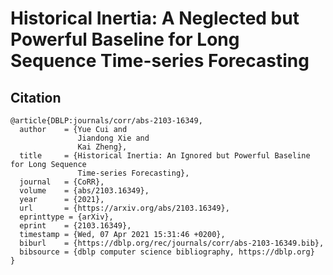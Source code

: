 # Historical Inertia: A Neglected but Powerful Baseline for Long Sequence Time-series Forecasting

## Citation

```
@article{DBLP:journals/corr/abs-2103-16349,
  author    = {Yue Cui and
               Jiandong Xie and
               Kai Zheng},
  title     = {Historical Inertia: An Ignored but Powerful Baseline for Long Sequence
               Time-series Forecasting},
  journal   = {CoRR},
  volume    = {abs/2103.16349},
  year      = {2021},
  url       = {https://arxiv.org/abs/2103.16349},
  eprinttype = {arXiv},
  eprint    = {2103.16349},
  timestamp = {Wed, 07 Apr 2021 15:31:46 +0200},
  biburl    = {https://dblp.org/rec/journals/corr/abs-2103-16349.bib},
  bibsource = {dblp computer science bibliography, https://dblp.org}
}
```
